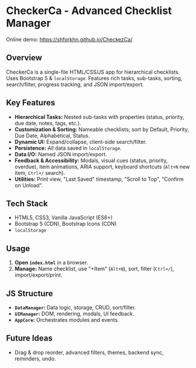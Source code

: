# CheckerCa - Advanced Checklist Manager

Online demo: https://shfqrkhn.github.io/CheckezCa/

## Overview

CheckerCa is a single-file HTML/CSS/JS app for hierarchical checklists. Uses Bootstrap 5 & `localStorage`. Features rich tasks, sub-tasks, sorting, search/filter, progress tracking, and JSON import/export.

## Key Features

* **Hierarchical Tasks:** Nested sub-tasks with properties (status, priority, due date, notes, tags, etc.).
* **Customization & Sorting:** Nameable checklists; sort by Default, Priority, Due Date, Alphabetical, Status.
* **Dynamic UI:** Expand/collapse, client-side search/filter.
* **Persistence:** All data saved in `localStorage`.
* **Data I/O:** Named JSON import/export.
* **Feedback & Accessibility:** Modals, visual cues (status, priority, overdue), item animations, ARIA support, keyboard shortcuts (`Alt+N` new item, `Ctrl+/` search).
* **Utilities:** Print view, "Last Saved" timestamp, "Scroll to Top", "Confirm on Unload".

## Tech Stack

* HTML5, CSS3, Vanilla JavaScript (ES6+)
* Bootstrap 5 (CDN), Bootstrap Icons (CDN)
* `localStorage`

## Usage

1.  **Open `index.html`** in a browser.
2.  **Manage:** Name checklist, use "+Item" (`Alt+N`), sort, filter (`Ctrl+/`), import/export/print.

## JS Structure

* **`DataManager`:** Data logic, storage, CRUD, sort/filter.
* **`UIManager`:** DOM, rendering, modals, UI feedback.
* **`AppCore`:** Orchestrates modules and events.

## Future Ideas

* Drag & drop reorder, advanced filters, themes, backend sync, reminders, undo.

